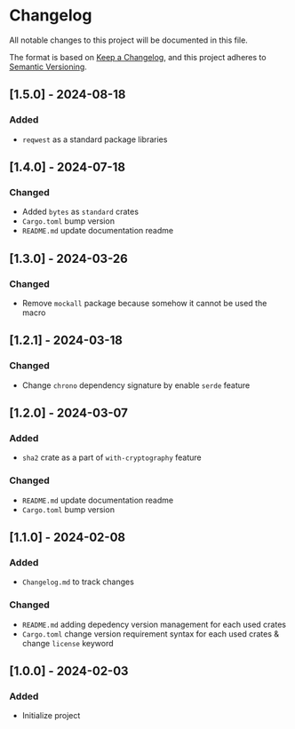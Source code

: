 # Changelog

All notable changes to this project will be documented in this file.

The format is based on [Keep a Changelog](https://keepachangelog.com/en/1.1.0/),
and this project adheres to [Semantic Versioning](https://semver.org/spec/v2.0.0.html).

## [1.5.0] - 2024-08-18

### Added

- `reqwest` as a standard package libraries

## [1.4.0] - 2024-07-18

### Changed

- Added `bytes` as `standard` crates
- `Cargo.toml` bump version
- `README.md` update documentation readme

## [1.3.0] - 2024-03-26

### Changed

- Remove `mockall` package because somehow it cannot be used the macro

## [1.2.1] - 2024-03-18

### Changed

- Change `chrono` dependency signature by enable `serde` feature 

## [1.2.0] - 2024-03-07

### Added

- `sha2` crate as a part of `with-cryptography` feature

### Changed

- `README.md` update documentation readme
- `Cargo.toml` bump version

## [1.1.0] - 2024-02-08

### Added

- `Changelog.md` to track changes

### Changed

- `README.md` adding depedency version management for each used crates
- `Cargo.toml` change version requirement syntax for each used crates & change `license` keyword

## [1.0.0] - 2024-02-03

### Added 

- Initialize project